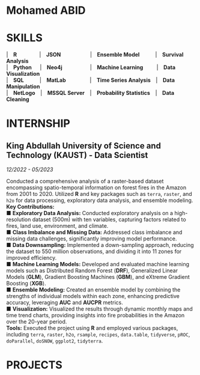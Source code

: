 # Mohamed ABID

# SKILLS

|&emsp;**R** &emsp;&emsp;&emsp;&emsp;|&emsp;**JSON**&emsp;&emsp;&emsp;&emsp; &emsp; |&emsp;**Ensemble Model**&emsp;&emsp;&emsp;|&emsp;**Survival Analysis** <br/>
|&emsp;**Python** &emsp; |&emsp;**Neo4j**&emsp;&emsp;&emsp;&emsp;&emsp; |&emsp;**Machine Learning** &emsp; &emsp;|&emsp;**Data Visualization** <br/>
|&emsp;**SQL**&emsp;&emsp;&emsp;|&emsp;**MatLab** &emsp;&emsp;&emsp;&emsp; |&emsp;**Time Series Analysis**&emsp;|&emsp;**Data Manipulation** <br/>
|&emsp;**NetLogo**&emsp;|&emsp;**MSSQL Server**&emsp;|&emsp;**Probability Statistics**&emsp;|&emsp;**Data Cleaning** <br/>

# INTERNSHIP

## King Abdullah University of Science and Technology (KAUST) - Data Scientist
_12/2022 - 05/2023_

Conducted a comprehensive analysis of a raster-based dataset encompassing spatio-temporal information on forest fires in the Amazon from 2001 to 2020. Utilized **R** and key packages such as `terra`, `raster`, and `h2o` for data processing, exploratory data analysis, and ensemble modeling. <br/>
**Key Contributions:** <br/>
 ■	**Exploratory Data Analysis:** Conducted exploratory analysis on a high-resolution dataset (500m) with ten variables, capturing factors related to fires, land use, environment, and climate. <br/> 
 ■	**Class Imbalance and Missing Data:** Addressed class imbalance and missing data challenges, significantly improving model performance. <br/>
 ■	**Data Downsampling:** Implemented a down-sampling approach, reducing the dataset to 550 million observations, and dividing it into 11 zones for improved efficiency.<br/>
 ■	**Machine Learning Models:** Developed and evaluated machine learning models such as Distributed Random Forest (**DRF**), Generalized Linear Models (**GLM**), Gradient Boosting Machines (**GBM**), and eXtreme Gradient Boosting (**XGB**). <br/>
 ■	**Ensemble Modeling:** Created an ensemble model by combining the strengths of individual models within each zone, enhancing predictive accuracy, leveraging **AUC** and **AUCPR** metrics. <br/>
 ■	**Visualization:** Visualized the results through dynamic monthly maps and time trend charts, providing insights into fire probabilities in the Amazon over the 20-year period. <br/>
**Tools:** Executed the project using **R** and employed various packages, including `terra`, `raster`, `h2o`, `rsample`, `recipes`, `data.table`, `tidyverse`, `pROC`, `doParallel`, `doSNOW`, `ggplot2`, `tidyterra`.




# PROJECTS
